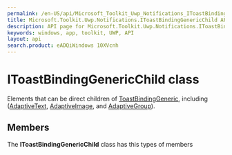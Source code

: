```yaml
---
permalink: /en-US/api/Microsoft_Toolkit_Uwp_Notifications_IToastBindingGenericChild.htm
title: Microsoft.Toolkit.Uwp.Notifications.IToastBindingGenericChild API 
description: API page for Microsoft.Toolkit.Uwp.Notifications.IToastBindingGenericChild
keywords: windows, app, toolkit, UWP, API
layout: api
search.product: eADQiWindows 10XVcnh
---
```



# IToastBindingGenericChild class

Elements that can be direct children of [ToastBindingGeneric](Microsoft_Toolkit_Uwp_Notifications_ToastBindingGeneric.htm), including ([AdaptiveText](Microsoft_Toolkit_Uwp_Notifications_AdaptiveText.htm), [AdaptiveImage](Microsoft_Toolkit_Uwp_Notifications_AdaptiveImage.htm), and [AdaptiveGroup](Microsoft_Toolkit_Uwp_Notifications_AdaptiveGroup.htm)).

## Members

The **IToastBindingGenericChild** class has this types of members
